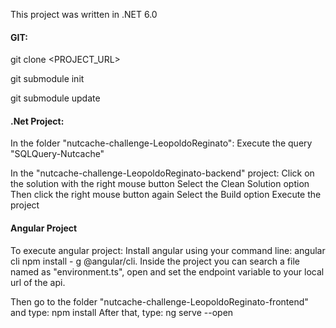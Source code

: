 This project was written in .NET 6.0

#### GIT:

git clone <PROJECT_URL>

git submodule init

git submodule update

#### .Net Project: 

In the folder "nutcache-challenge-LeopoldoReginato":
	Execute the query "SQLQuery-Nutcache"

In the "nutcache-challenge-LeopoldoReginato-backend" project:
	Click on the solution with the right mouse button
	Select the Clean Solution option
	Then click the right mouse button again
	Select the Build option
	Execute the project

#### Angular Project
To execute angular project:
	Install angular using your command line:
		angular cli npm install - g @angular/cli.
Inside the project you can search a file named as "environment.ts", open and set the endpoint variable to your local url of the api.

Then go to the folder "nutcache-challenge-LeopoldoReginato-frontend" and type:
	npm install
After that, type:
	ng serve --open